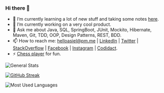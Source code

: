### Hi there 👋

- 🌱 I’m currently learning a lot of new stuff and taking some notes [here](https://github.com/lealceldeiro/gems#content).
- 🔭 I’m currently working on a very cool product.
- 💬 Ask me about Java, SQL, SpringBoot, JUnit, Mockito, Hibernate, Maven, Git, TDD, OOP, Design Patterns, REST, BDD.
- 📫 How to reach me: helloasiel@pm.me | [LinkedIn](https://www.linkedin.com/in/lealceldeiro/) | [Twitter](https://twitter.com/lealceldeiro) | [StackOverflow](https://stackoverflow.com/users/5640649/lealceldeiro) | [Facebook](https://www.facebook.com/lealceldeiro) | [Instagram](https://www.instagram.com/lealceldeiro/) | [Codidact](https://software.codidact.com/users/53229).
- ⚡ [Chess player](https://www.chess.com/member/celdeiro) for fun.

![General Stats](https://github-readme-stats.vercel.app/api?username=lealceldeiro&hide_title=true&show_icons=true&include_all_commits=true&title_color=2aa889&text_color=99d1ce&icon_color=2bbc8a&bg_color=0c1014&count_private=true)

[![GitHub Streak](https://streak-stats.demolab.com?user=lealceldeiro&theme=dark&ring=2BBC8A&fire=2AA889&currStreakLabel=99D1CE&sideNums=2AA889&sideLabels=99D1CE&currStreakNum=2AA889&stroke=4F5E5D&dates=88BCBB&background=0C1014)](https://git.io/streak-stats)

![Most Used Languages](https://github-readme-stats.vercel.app/api/top-langs/?username=lealceldeiro&hide_title=true&theme=blue-green&layout=compact)

<!--
**lealceldeiro/lealceldeiro** is a ✨ _special_ ✨ repository because its `README.md` (this file) appears on your GitHub profile.

Here are some ideas to get you started:

- 👯 I’m looking to collaborate on ...
- 🤔 I’m looking for help with ...
-->
